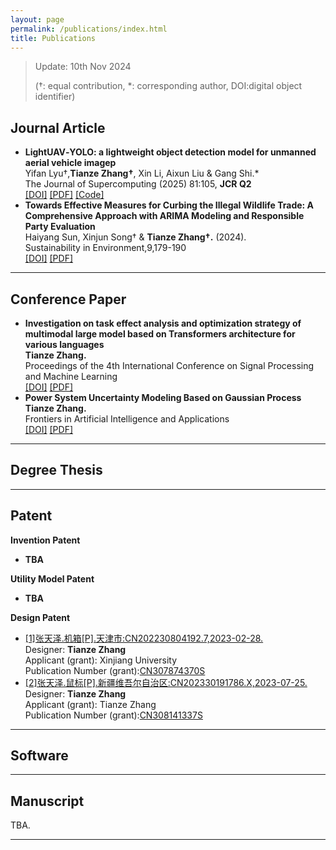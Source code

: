 ```yaml
---
layout: page
permalink: /publications/index.html
title: Publications
---
```


> Update: 10th Nov 2024 
>
> (†: equal contribution, *: corresponding author, DOI:digital object identifier)

## Journal Article

- **LightUAV‑YOLO: a lightweight object detection model for unmanned aerial vehicle imagep**
  <br> Yifan Lyu†,**Tianze Zhang†**, Xin Li, Aixun Liu & Gang Shi.* 
  <br> The Journal of Supercomputing (2025) 81:105, **JCR Q2**
  <br> [[DOI]](10.1007/s11227-024-06611-x) [[PDF]](https://zhangtianze.com/mypublications/Thesis/d839d354-d0da-4924-98d2-aa8caa97e9ce.pdf) [[Code]]()
  <!-- <br> DOI:[10.1007/s11227-024-06611-x](https://link.springer.com/article/10.1007/s11227-024-06611-x) -->
- **Towards Effective Measures for Curbing the Illegal Wildlife Trade: A Comprehensive Approach with ARIMA Modeling and Responsible Party Evaluation**
  <br> Haiyang Sun, Xinjun Song† & **Tianze Zhang†.** (2024).
  <br> Sustainability in Environment,9,179-190
  <br> [[DOI]](10.22158/se.v9n2p28) [[PDF]](https://zhangtianze.com/mypublications/Thesis/36336-323623-2-PB.pdf)
  <!-- <br> DOI:[10.22158/se.v9n2p28](http://www.scholink.org/ojs/index.php/se/article/view/36336) -->

---

## Conference Paper

- **Investigation on task effect analysis and optimization strategy of multimodal large model based on Transformers architecture for various languages**
  <br> **Tianze Zhang.**
  <br> Proceedings of the 4th International Conference on Signal Processing and Machine Learning
  <!-- <br> Chicago, United States -->
  <br> [[DOI]](10.54254/2755-2721/47/20241374) [[PDF]](https://zhangtianze.com/mypublications/Thesis/10.542542755-27214720241374.pdf)
- **Power System Uncertainty Modeling Based on Gaussian Process**
  <br> **Tianze Zhang.**
  <br> Frontiers in Artificial Intelligence and Applications
  <!-- <br> Hangzhou,China -->
  <br> [[DOI]](10.3233/FAIA231436) [[PDF]](https://zhangtianze.com/mypublications/Thesis/FAIA-383-FAIA231436.pdf)
---

## Degree Thesis

---

## Patent

**Invention Patent**
- **TBA**

**Utility Model Patent**
- **TBA**

**Design Patent**
- [[1]张天泽.机箱[P].天津市:CN202230804192.7,2023-02-28.](https://zhangtianze.com/mypublications/Patent/CN202230804192.pdf)<br>Designer: **Tianze Zhang**<br>Applicant (grant): Xinjiang University<br>Publication Number (grant):[CN307874370S](https://zhangtianze.com/mypublications/Patent/CN202230804192.pdf)<br>
- [[2]张天泽.鼠标[P].新疆维吾尔自治区:CN202330191786.X,2023-07-25.](https://zhangtianze.com/mypublications/Patent/CN202330191786.pdf)<br>Designer: **Tianze Zhang**<br>Applicant (grant): Tianze Zhang<br>Publication Number (grant):[CN308141337S](https://zhangtianze.com/mypublications/Patent/CN202330191786.pdf)<br>

---

## Software

---

## Manuscript

TBA.
<br>

---
